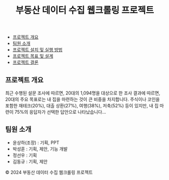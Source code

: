 <!DOCTYPE html>
<html lang="ko">
<head>
<meta charset="UTF-8">
<meta name="viewport" content="width=device-width, initial-scale=1.0">
<title>부동산 데이터 수집 웹크롤링 프로젝트</title>
</head>
<body>

<header>
  <h1>부동산 데이터 수집 웹크롤링 프로젝트</h1>
</header>

<nav>
  <ul>
    <li><a href="#section1">프로젝트 개요</a></li>
    <li><a href="#section2">팀원 소개</a></li>
    <li><a href="#section3">프로젝트 설치 및 실행 방법</a></li>
    <li><a href="#section4">프로젝트 목표 및 설계</a></li>
    <li><a href="#section5">프로젝트 결론</a></li>
  </ul>
</nav>

<main>
  <section id="section1">
    <h2>프로젝트 개요</h2>
    <p>
      최근 수행된 설문 조사에 따르면, 20대의 1,094명을 대상으로 한 조사 결과에 따르면, 20대의 주요 목표로는 내 집을 마련하는 것이 큰 비중을 차지합니다. 주식이나 코인을 포함한 재테크(20%), 대출 상환(27%), 여행(38%), 저축(52%) 등이 있지만, 내 집 마련이 75%의 응답자가 선택한 답안으로 나타났습니다...
    </p>
    <!-- 이하 생략 -->
  </section>

  <section id="section2">
    <h2>팀원 소개</h2>
    <ul>
      <li>윤상하(조장) : 기획, PPT</li>
      <li>박성훈 : 기획, 제안, 기능 개발</li>
      <li>정선우 : 기획</li>
      <li>김동규 : 기획, 제안</li>
    </ul>
    <!-- 이하 생략 -->
  </section>

  <!-- 나머지 섹션도 유사한 구조로 작성 -->

</main>

<footer>
  <p>&copy; 2024 부동산 데이터 수집 웹크롤링 프로젝트</p>
</footer>

</body>
</html>
